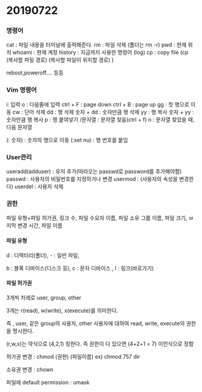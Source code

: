 # 20190722

### 명령어

cat : 파일 내용을 터미널에 출력해준다.
rm : 파일 삭제   (폴더는 rm -r)
pwd : 현재 위치
whoami : 현재 계정
history : 지금까지 사용한 명령어 (log)
cp : copy file (cp (복사할 파일 경로) (복사할 파일이 위치할 경로) )

reboot,poweroff.... 등등

### Vim 명령어

i: 입력
o : 다음줄에 입력
ctrl + F : page down
ctrl + B : page up
gg : 첫 행으로 이동
cw : 단어 삭제
dd : 행 삭제                      숫자 + dd : 숫자만큼 행 삭제
yy : 행 복사                       숫자 + yy : 숫자만큼 행 복사
p : 행 붙여넣기
/문자열 : 문자열 찾음(ctrl  + f)
n : 문자열 찾았을 때, 다음 문자열

(: 숫자) : 숫자의 행으로 이동
(:set nu) : 행 번호를 붙임 



### User관리

useradd(adduser) : 유저 추가(따라오는 passwd로 password를 추가해야함)
passwd : 사용자의 비밀번호를 지정하거나 변경
usermod : (사용자의 속성을 변경한다)
userdel : 사용자 삭제



### 권한

파일 유형+파일 허가권, 링크 수, 파일 수요자 이름, 파일 소유 그룹 이름, 파일 크기, ㅂ지막 변경 시간, 파일 이름

#### 파일 유형

d : 디렉터리(폴더), - : 일반 파일, 

b : 블록 디바이스(디스크 등), c : 문자 디바이스 , l : 링크(바로가기)

#### 파일 허가권

3개씩 차례로 user, group, other

3개는 r(read), w(write), x(execute)를 의미한다.

즉 , user, 같은 group의 사용자, other 사용자에 대하여
read, write, execute의 권한을 명시한다.

(r,w,x)는 약식으로 (4,2,1) 칭한다.
즉 권한이 다 있으면 (4+2+1 = 7) 이런식으로 정함

허가권 변경 : chmod (권한) (파일이름) 
ex) chmod 757 dir

소유권 변경 : chown

파일에 default permission : umask